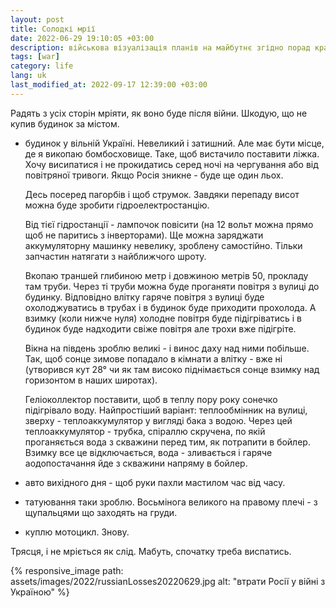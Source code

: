```yaml
---
layout: post
title: Солодкі мрії
date: 2022-06-29 19:10:05 +03:00
description: військова візуалізація планів на майбутнє згідно порад кращих собаководов щоб не поїхав дах
tags: [war]
category: life
lang: uk
last_modified_at: 2022-09-17 12:39:00 +03:00
---
```


Радять з усіх сторін мріяти, як воно буде після війни.
Шкодую, що не купив будинок за містом.

* будинок у вільній Україні.
  Невеликий і затишний.
  Але має бути місце, де я викопаю бомбосховище.
  Таке, щоб вистачило поставити ліжка.
  Хочу висипатися і не прокидатись серед ночі на чергування або від повітряної тривоги.
  Якщо Росія зникне - буде ще один льох.
 
  Десь посеред пагорбів і щоб струмок. 
  Завдяки перепаду висот можна буде зробити гідроелектростанцію.
 
  Від тієї гідростанції - лампочок повісити (на 12 вольт можна прямо щоб не паритись з інверторами).
  Ще можна заряджати аккумуляторну машинку невелику, зроблену самостійно. 
  Тільки запчастин натягати з найближчого шроту.
 
  Вкопаю траншей глибиною метр і довжиною метрів 50, прокладу там труби.
  Через ті труби можна буде проганяти повітря з вулиці до будинку.
  Відповідно влітку гаряче повітря з вулиці буде охолоджуватись в трубах і в будинок буде приходити прохолода.
  А взимку (коли нижче нуля) холодне повітря буде підігріватись і в будинок буде надходити свіже повітря але трохи вже підігріте.
  
  Вікна на південь зроблю великі - і винос даху над ними побільше.
  Так, щоб сонце зимове попадало в кімнати а влітку - вже ні (утворився кут 28° чи як там високо піднімається сонце взимку над горизонтом в наших широтах).
  
  Геліоколлектор поставити, щоб в теплу пору року сонечко підігрівало воду.
  Найпростіший варіант: теплообмінник на вулиці, зверху - теплоаккумулятор у вигляді бака з водою. 
  Через цей теплоаккумулятор - трубка, спіраллю скручена, по якій проганяється вода з скважини перед тим, як потрапити в бойлер.
  Взимку все це відключається, вода - зливається і гаряче аодопостачання йде з скважини напряму в бойлер.
* авто вихідного дня - щоб руки пахли мастилом час від часу.
* татуювання таки зроблю.
  Восьмінога великого на правому плечі - з щупальцями що заходять на груди.
* куплю мотоцикл.
  Знову.

Трясця, і не мріється як слід.
Мабуть, спочатку треба виспатись.

{% responsive_image path: assets/images/2022/russianLosses20220629.jpg alt: "втрати Росії у війні з Україною" %}
